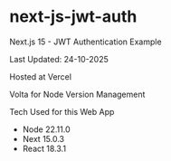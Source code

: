 # next-js-jwt-auth

Next.js 15 - JWT Authentication Example

Last Updated: 24-10-2025

Hosted at Vercel

Volta for Node Version Management

Tech Used for this Web App

- Node 22.11.0
- Next 15.0.3
- React 18.3.1

